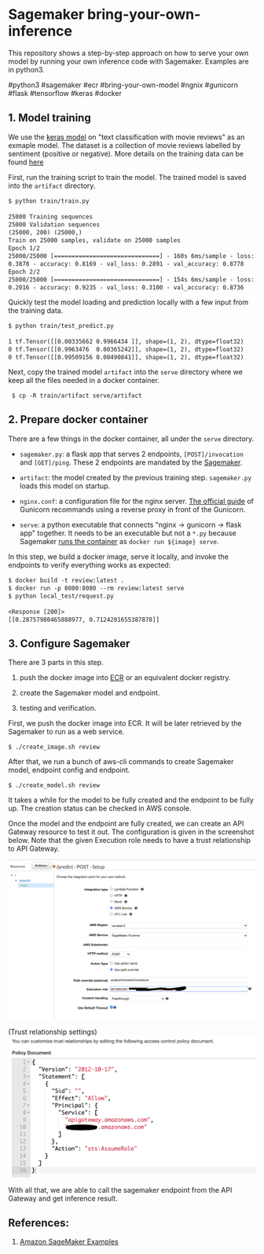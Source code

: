 
# Sagemaker bring-your-own-inference

This repository shows a step-by-step approach on how to serve your own model by running your own
inference code with Sagemaker. Examples are in python3.

#python3 #sagemaker #ecr #bring-your-own-model #ngnix #gunicorn #flask #tensorflow #keras #docker

## 1. Model training

We use the [keras model](https://keras.io/examples/nlp/text_classification_with_transformer/) on "text classification with movie reviews" as an exmaple model. The dataset is a collection of movie reviews labelled by sentiment (positive or negative). More details on the training data can be found [here](https://keras.io/api/datasets/imdb/)

First, run the training script to train the model. The trained model is saved into the `artifact` directory.

```
$ python train/train.py

25000 Training sequences
25000 Validation sequences
(25000, 200) (25000,)
Train on 25000 samples, validate on 25000 samples
Epoch 1/2
25000/25000 [==============================] - 160s 6ms/sample - loss: 0.3878 - accuracy: 0.8169 - val_loss: 0.2891 - val_accuracy: 0.8778
Epoch 2/2
25000/25000 [==============================] - 154s 6ms/sample - loss: 0.2016 - accuracy: 0.9235 - val_loss: 0.3100 - val_accuracy: 0.8736
```

Quickly test the model loading and prediction locally with a few input from the training data.

```
$ python train/test_predict.py

1 tf.Tensor([[0.00335662 0.9966434 ]], shape=(1, 2), dtype=float32)
0 tf.Tensor([[0.9963476  0.00365242]], shape=(1, 2), dtype=float32)
0 tf.Tensor([[0.99509156 0.00490841]], shape=(1, 2), dtype=float32)

```

Next, copy the trained model `artifact` into the `serve` directory where we keep all the files needed in a docker container.

```
 $ cp -R train/artifact serve/artifact
```

## 2. Prepare docker container

There are a few things in the docker container, all under the `serve` directory.

- `sagemaker.py`: a flask app that serves 2 endpoints, `[POST]/invocation` and `[GET]/ping`. These 2 endpoints are mandated by the [Sagemaker](https://docs.aws.amazon.com/sagemaker/latest/dg/your-algorithms-inference-code.html).

- `artifact`: the model created by the previous training step. `sagemaker.py` loads this model on startup.

- `nginx.conf`: a configuration file for the nginx server. [The official guide](https://docs.gunicorn.org/en/stable/deploy.html) of Gunicorn recommands using a reverse proxy in front of the Gunicorn.

- `serve`: a python executable that connects "nginx -> gunicorn -> flask app" together. It needs to be an executable but not a `*.py` because Sagemaker [runs the container](https://docs.aws.amazon.com/sagemaker/latest/dg/your-algorithms-inference-code.html) as `docker run ${image} serve`.

In this step, we build a docker image, serve it locally, and invoke the endpoints to verify everything works as expected:

```
$ docker build -t review:latest .
$ docker run -p 8080:8080 --rm review:latest serve
$ python local_test/request.py

<Response [200]>
[[0.28757980465888977, 0.7124201655387878]]
```

## 3. Configure Sagemaker

There are 3 parts in this step.

1. push the docker image into [ECR](https://aws.amazon.com/ecr/) or an equivalent docker registry.

2. create the Sagemaker model and endpoint.

3. testing and verification.


First, we push the docker image into ECR. It will be later retrieved by the Sagemaker to run as a web service.

```
$ ./create_image.sh review
```

After that, we run a bunch of aws-cli commands to create Sagemaker model, endpoint config and endpoint.

```
$ ./create_model.sh review
```

It takes a while for the model to be fully created and the endpoint to be fully up. The creation status can be checked in AWS console.

Once the model and the endpoint are fully created, we can create an API Gateway resource to test it out. The configuration is given in the screenshot below. Note that the given Execution role needs to have a trust relationship to API Gateway.

<img src='img/api-gateway-settings.png' >

(Trust relationship settings)
<img src='img/iam-role-settings.png' >

With all that, we are able to call the sagemaker endpoint from the API Gateway and get inference result.

## References:

1. [Amazon SageMaker Examples](https://github.com/awslabs/amazon-sagemaker-examples)